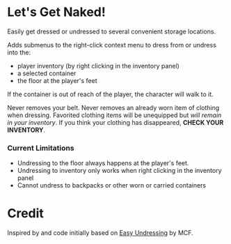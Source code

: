 # Let's Get Naked!

Easily get dressed or undressed to several convenient storage locations.

Adds submenus to the right-click context menu to dress from or undress into the:
 - player inventory (by right clicking in the inventory panel)
 - a selected container
 - the floor at the player's feet

If the container is out of reach of the player, the character will walk to it.

Never removes your belt. Never removes an already worn item of
clothing when dressing. Favorited clothing items will be unequipped
but _will remain in your inventory_. If you think your clothing has disappeared,
**CHECK YOUR INVENTORY**.


### Current Limitations

 - Undressing to the floor always happens at the player's feet.
 - Undressing to inventory only works when right clicking in the inventory panel
 - Cannot undress to backpacks or other worn or carried containers


# Credit

Inspired by and code initially based on [Easy Undressing](https://steamcommunity.com/sharedfiles/filedetails/?id=2275103198) by MCF.

